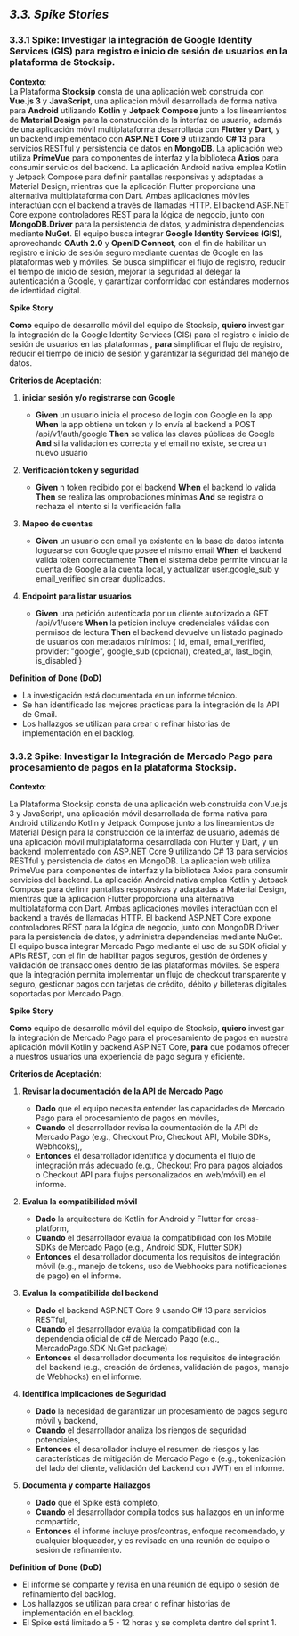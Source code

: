 ﻿## _3.3. Spike Stories_ ##

### 3.3.1 **Spike**: Investigar la integración de Google Identity Services (GIS) para registro e inicio de sesión de usuarios en la plataforma de Stocksip.

**Contexto**:  
La Plataforma **Stocksip** consta de una aplicación web construida con **Vue.js 3** y **JavaScript**, una aplicación móvil desarrollada de forma nativa para **Android** utilizando **Kotlin** y **Jetpack Compose** junto a los lineamientos de **Material Design** para la construcción de la interfaz de usuario, además de una aplicación móvil multiplataforma desarrollada con **Flutter** y **Dart**, y un backend implementado con **ASP.NET Core 9** utilizando **C# 13** para servicios RESTful y persistencia de datos en **MongoDB**.
La aplicación web utiliza **PrimeVue** para componentes de interfaz y la biblioteca **Axios** para consumir servicios del backend. La aplicación Android nativa emplea Kotlin y Jetpack Compose para definir pantallas responsivas y adaptadas a Material Design, mientras que la aplicación Flutter proporciona una alternativa multiplataforma con Dart. Ambas aplicaciones móviles interactúan con el backend a través de llamadas HTTP.
El backend ASP.NET Core expone controladores REST para la lógica de negocio, junto con **MongoDB.Driver** para la persistencia de datos, y administra dependencias mediante **NuGet**. El equipo busca integrar **Google Identity Services (GIS)**, aprovechando **OAuth 2.0** y **OpenID Connect**, con el fin de habilitar un registro e inicio de sesión seguro mediante cuentas de Google en las plataformas web y móviles.
Se busca simplificar el flujo de registro, reducir el tiempo de inicio de sesión, mejorar la seguridad al delegar la autenticación a Google, y garantizar conformidad con estándares modernos de identidad digital.


**Spike Story**

**Como** equipo de desarrollo móvil del equipo de Stocksip, **quiero** investigar la integración de la Google Identity Services (GIS) para el registro e inicio de sesión de usuarios en las plataformas , **para** simplificar el flujo de registro, reducir el tiempo de inicio de sesión y garantizar la seguridad del manejo de datos.

**Criterios de Aceptación**:

1. **iniciar sesión y/o registrarse con Google**
    - **Given** un usuario inicia el proceso de login con Google en la app
      **When** la app obtiene un token y lo envía al backend a POST /api/v1/auth/google
      **Then** se valida las claves públicas de Google
      **And** si la validación es correcta y el email no existe, se crea un nuevo usuario

2. **Verificación token y seguridad**
    - **Given** n token recibido por el backend
      **When** el backend lo valida
      **Then** se realiza las omprobaciones mínimas
      **And** se registra o rechaza el intento si la verificación falla

3. **Mapeo de cuentas**
    - **Given** un usuario con email ya existente en la base de datos intenta loguearse con Google que posee el mismo email
      **When** el backend valida token correctamente
      **Then** el sistema debe permite vincular la cuenta de Google a la cuenta local, y actualizar user.google_sub y email_verified sin crear duplicados.

4. **Endpoint para listar usuarios**
   - **Given** una petición autenticada por un cliente autorizado a GET /api/v1/users
     **When** la petición incluye credenciales válidas con permisos de lectura
     **Then** el backend devuelve un listado paginado de usuarios con metadatos mínimos: { id, email, email_verified, provider: "google", google_sub (opcional), created_at, last_login, is_disabled }

**Definition of Done (DoD)**
- La investigación está documentada en un informe técnico.
- Se han identificado las mejores prácticas para la integración de la API de Gmail.
- Los hallazgos se utilizan para crear o refinar historias de implementación en el backlog.

### 3.3.2 **Spike**: Investigar la Integración de Mercado Pago para procesamiento de pagos en la plataforma Stocksip.

**Contexto**:

La Plataforma Stocksip consta de una aplicación web construida con Vue.js 3 y JavaScript, una aplicación móvil desarrollada de forma nativa para Android utilizando Kotlin y Jetpack Compose junto a los lineamientos de Material Design para la construcción de la interfaz de usuario, además de una aplicación móvil multiplataforma desarrollada con Flutter y Dart, y un backend implementado con ASP.NET Core 9 utilizando C# 13 para servicios RESTful y persistencia de datos en MongoDB.
La aplicación web utiliza PrimeVue para componentes de interfaz y la biblioteca Axios para consumir servicios del backend. La aplicación Android nativa emplea Kotlin y Jetpack Compose para definir pantallas responsivas y adaptadas a Material Design, mientras que la aplicación Flutter proporciona una alternativa multiplataforma con Dart. Ambas aplicaciones móviles interactúan con el backend a través de llamadas HTTP.
El backend ASP.NET Core expone controladores REST para la lógica de negocio, junto con MongoDB.Driver para la persistencia de datos, y administra dependencias mediante NuGet.
El equipo busca integrar Mercado Pago mediante el uso de su SDK oficial y APIs REST, con el fin de habilitar pagos seguros, gestión de órdenes y validación de transacciones dentro de las plataformas móviles. Se espera que la integración permita implementar un flujo de checkout transparente y seguro, gestionar pagos con tarjetas de crédito, débito y billeteras digitales soportadas por Mercado Pago.

**Spike Story**

**Como** equipo de desarrollo móvil del equipo de Stocksip, **quiero** investigar la integración de Mercado Pago para el procesamiento de pagos en nuestra aplicación móvil Kotlin y backend ASP.NET Core, **para** que podamos ofrecer a nuestros usuarios una experiencia de pago segura y eficiente.

**Criterios de Aceptación**:

1. **Revisar la documentación de la API de Mercado Pago**
   - **Dado** que el equipo necesita entender las capacidades de Mercado Pago para el procesamiento de pagos en móviles,
   - **Cuando** el desarrollador revisa la coumentación de la API de Mercado Pago (e.g., Checkout Pro, Checkout API, Mobile SDKs, Webhooks),,
   - **Entonces** el desarrollador identifica y documenta el flujo de integración más adecuado (e.g., Checkout Pro para pagos alojados o Checkout API para flujos personalizados en web/móvil) en el informe.
   

2. **Evalua la compatibilidad móvil**
   - **Dado** la arquitectura de Kotlin for Android y Flutter for cross-platform,
   - **Cuando** el desarrollador evalúa la compatibilidad con los Mobile SDKs de Mercado Pago (e.g., Android SDK, Flutter SDK)
   - **Entonces** el desarrollador documenta los requisitos de integración móvil (e.g., manejo de tokens, uso de Webhooks para notificaciones de pago) en el informe.

4. **Evalua la compatibilida del backend**
   - **Dado** el backend ASP.NET Core 9 usando C# 13 para servicios RESTful,
   - **Cuando** el desarrollador evalúa la compatibilidad con la dependencia oficial de c# de Mercado Pago (e.g., MercadoPago.SDK NuGet package)
   - **Entonces** el desarrollador documenta los requisitos de integración del backend (e.g., creación de órdenes, validación de pagos, manejo de Webhooks) en el informe.
    
5. **Identifica Implicaciones de Seguridad**
   - **Dado** la necesidad de garantizar un procesamiento de pagos seguro móvil y backend,
   - **Cuando** el desarrollador analiza los riengos de seguridad potenciales,
   - **Entonces** el desarollador incluye el resumen de riesgos y las características de mitigación de Mercado Pago e (e.g., tokenización del lado del cliente, validación del backend con JWT) en el informe.

6. **Documenta y comparte Hallazgos**
   - **Dado** que el Spike está completo,
   - **Cuando** el desarrollador compila todos sus hallazgos en un informe compartido,
   - **Entonces** el informe incluye pros/contras, enfoque recomendado, y cualquier bloqueador, y es revisado en una reunión de equipo o sesión de refinamiento.

**Definition of Done (DoD)**
- El informe se comparte y revisa en una reunión de equipo o sesión de refinamiento del backlog.
- Los hallazgos se utilizan para crear o refinar historias de implementación en el backlog.
- El Spike está limitado a 5 - 12 horas y se completa dentro del sprint 1.
